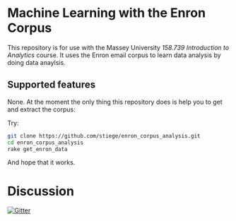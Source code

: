 # Machine Learning with the Enron Corpus

This repository is for use with the Massey University *158.739 Introduction to Analytics* course. It uses the Enron email corpus to learn data analysis by doing data anaylsis.

## Supported features

None. At the moment the only thing this repository does is help you to get and extract the corpus:

Try:
```bash
git clone https://github.com/stiege/enron_corpus_analysis.git
cd enron_corpus_analysis
rake get_enron_data
```
And hope that it works.

# Discussion
[![Gitter](https://badges.gitter.im/stiege/enron_corpus_analysis.svg)](https://gitter.im/stiege/enron_corpus_analysis?utm_source=badge&utm_medium=badge&utm_campaign=pr-badge)
